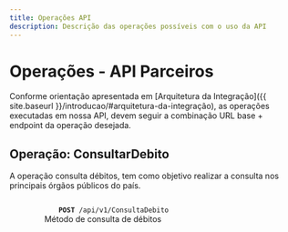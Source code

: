 ```yaml
---
title: Operações API
description: Descrição das operações possíveis com o uso da API
---
```


# Operações - API Parceiros

Conforme orientação apresentada em [Arquitetura da Integração]({{ site.baseurl }}/introducao/#arquitetura-da-integração), as operações executadas em nossa API, devem seguir a combinação URL base + endpoint da operação desejada.

## Operação: ConsultarDebito

A operação consulta débitos, tem como objetivo realizar a consulta nos principais órgãos públicos do país.

<section id="operacao">
<article class="post">
        <p>
        <code>
            <b>POST</b> /api/v1/ConsultaDebito
        </code> Método de consulta de débitos</p>
</article>
</section>